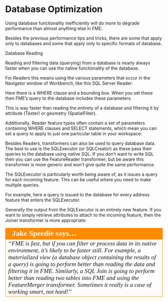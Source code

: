 # Database Optimization

Using database functionality inefficiently will do more to degrade performance than almost anything else in FME.

Besides the previous performance tips and tricks, there are some that apply only to databases and some that apply only to specific formats of database.

Database Reading

Reading and filtering data (querying) from a database is nearly always faster when you can use the native functionality of the database.

For Readers this means using the various parameters that occur in the Navigator window of Workbench, like this SQL Server Reader:

Here there is a WHERE clause and a bounding box. When you set these then FME’s query to the database includes these parameters.

This is way faster than reading the entirety of a database and filtering it by attribute (Tester) or geometry (SpatialFilter).

Additionally, Reader feature types often contain a set of parameters containing WHERE clauses and SELECT statements, which mean you can set a query to apply to just one particular table in your workspace:

Besides Readers, transformers can also be used to query database data. The best to use is the SQLExecutor (or SQLCreator) as these pass their queries to the database using native SQL. If you don’t want to write SQL then you can use the FeatureReader transformer; but be aware this transformer is more generic and won’t give quite the same performance.

The SQLExecutor is particularly worth being aware of, as it issues a query for each incoming feature. This can be useful where you need to make multiple queries.

For example, here a query is issued to the database for every address feature that enters the SQLExecutor.

Generally the output from the SQLExecutor is an entirely new feature. If you want to simply retrieve attributes to attach to the incoming feature, then the Joiner transformer is more appropriate:

<table style="border-spacing: 0px">
<tr>
<td style="vertical-align:middle;background-color:darkorange;border: 2px solid darkorange">
<i class="fa fa-quote-left fa-lg fa-pull-left fa-fw" style="color:white;padding-right: 12px;vertical-align:text-top"></i>
<span style="color:white;font-size:x-large;font-weight: bold;font-family:serif">Jake Speedie says…</span>
</td>
</tr>

<tr>
<td style="border: 1px solid darkorange">
<span style="font-family:serif; font-style:italic; font-size:larger">
“FME is fast, but if you can filter or process data in its native
environment, it’s likely to be faster still.
For example, a materialized view (a database object containing the results of a query) is
going to perform better than reading the data and filtering it in FME. Similarly, a SQL
Join is going to perform better than reading two tables into FME and using the
FeatureMerger transformer.
Sometimes it really is a case of working smart, not hard!”
</span>
</td>
</tr>
</table>